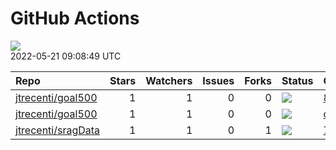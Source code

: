 GitHub Actions
================

![](https://github.com/jtrecenti/status/workflows/Render%20Status/badge.svg)  
2022-05-21 09:08:49 UTC

| Repo                                                        | Stars | Watchers | Issues | Forks | Status                                                                                                                                      | Commit                                                                                                                                                                  |
| :---------------------------------------------------------- | ----: | -------: | -----: | ----: | :------------------------------------------------------------------------------------------------------------------------------------------ | :---------------------------------------------------------------------------------------------------------------------------------------------------------------------- |
| [jtrecenti/goal500](https://github.com/jtrecenti/goal500)   |     1 |        1 |      0 |     0 | [![](https://github.com/jtrecenti/goal500/workflows/R-CMD-check/badge.svg)](https://github.com/jtrecenti/goal500/actions/runs/1778279287)   | <a href="https://github.com/jtrecenti/goal500/commit/849e75356b827afca837ff8a033208a9b129a526" title="Merge branch 'master' of github.com:jtrecenti/goal500">849e75</a> |
| [jtrecenti/goal500](https://github.com/jtrecenti/goal500)   |     1 |        1 |      0 |     0 | [![](https://github.com/jtrecenti/goal500/workflows/update-readme/badge.svg)](https://github.com/jtrecenti/goal500/actions/runs/2329168208) | <a href="https://github.com/jtrecenti/goal500/commit/c1648824516195228e8be836b640f1257eb6fe28" title="Update data">c16488</a>                                           |
| [jtrecenti/sragData](https://github.com/jtrecenti/sragData) |     1 |        1 |      0 |     1 | [![](https://github.com/jtrecenti/sragData/workflows/update-data/badge.svg)](https://github.com/jtrecenti/sragData/actions/runs/2350039077) | <a href="https://github.com/jtrecenti/sragData/commit/7dc963de44bd4aaa69351c39f5498fb74025f446" title="Update data">7dc963</a>                                          |
